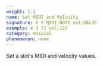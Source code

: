 ```yaml
---
weight: 1.1
name: Set MIDI and Velocity
signature: X Y MIDI_NOTE vel;VALUE
example: 4 3 72 vel;127
category: musical
phenomenon: none
---
```

Set a slot's MIDI and velocity values.